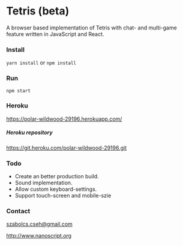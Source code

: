 # Tetris (beta)

A browser based implementation of Tetris with chat- and multi-game feature written in JavaScript and React.

### Install

`yarn install` or `npm install`

### Run
`npm start`

### Heroku

https://polar-wildwood-29196.herokuapp.com/ 

##### Heroku repository 
https://git.heroku.com/polar-wildwood-29196.git

### Todo
- Create an better production build.
- Sound implementation.
- Allow custom keyboard-settings.
- Support touch-screen and mobile-szie

### Contact
szabolcs.cseh@gmail.com

http://www.nanoscript.org

